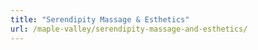 ```yaml
---
title: "Serendipity Massage & Esthetics"
url: /maple-valley/serendipity-massage-and-esthetics/
---
```

